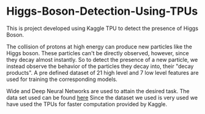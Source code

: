 # Higgs-Boson-Detection-Using-TPUs

This is project developed using Kaggle TPU to detect the presence of Higgs Boson.

The collision of protons at high energy can produce new particles like the Higgs boson. These particles can't be directly observed, however, since they decay almost instantly. So to detect the presence of a new particle, we instead observe the behavior of the particles they decay into, their "decay products".
A pre defined dataset of 21 high level and 7 low level features are used for training the corresponding models.

Wide and Deep Neural Networks are used to attain the desired task.
The data set used can be found [here](https://www.kaggle.com/datasets/ryanholbrook/higgs-boson)
Since the dataset we used is very used we have used the TPUs for faster computation provided by Kaggle.
